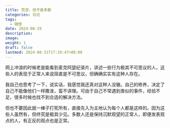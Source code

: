 ```yaml
---
title: 荒谬，但不是多数
categories: 日记
tags:
  - 随想
date: 2024-08-29
description: 
image: 
weight: 1
draft: false
lastmod: 2024-08-31T17:19:47+08:00
---
```

网上冲浪的时候老是能看到麦克阿瑟纪录片，讲述一些行为极其不可思议的人，这些人的表现于正常人来说简直是不可思议，但确确实实有这种人存在。

我自己也思考了一下，说实话，我感觉我还真对这种人没辙。自己的修养，决定了自己不能像他们一样撒泼，蛮不讲理。可由于自己不常遇到类似的事件，经验不足，很多时候也找不到合适的解决方法。

但也不要因此就一棒子打死所有，直接先入为主地认为每个人都是这样的。因为这些人虽然有，但终究是极其少见。多数人还是保持沉默观望的正常人，即便发表观点的人，有正反的观点也是正常。


